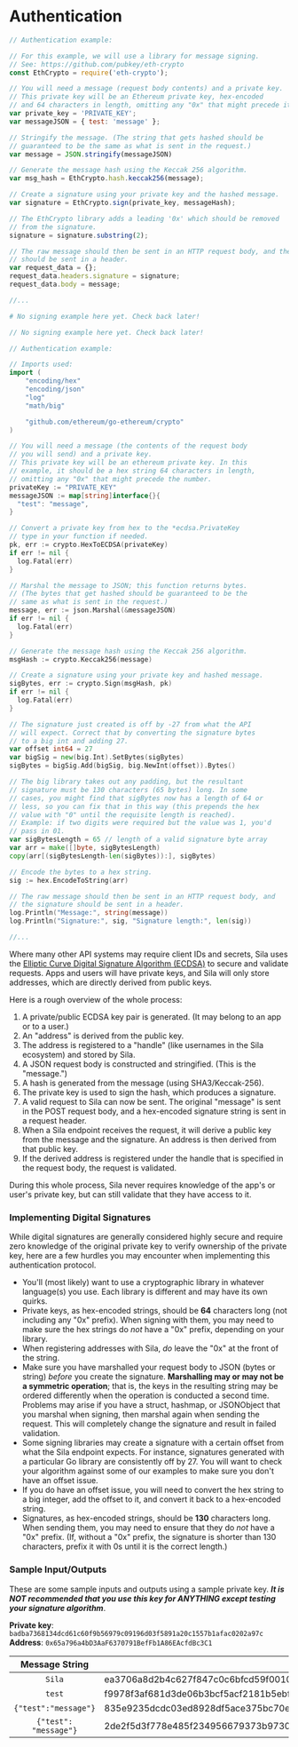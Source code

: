 # Authentication

```javascript
// Authentication example:

// For this example, we will use a library for message signing.
// See: https://github.com/pubkey/eth-crypto
const EthCrypto = require('eth-crypto');

// You will need a message (request body contents) and a private key.
// This private key will be an Ethereum private key, hex-encoded 
// and 64 characters in length, omitting any "0x" that might precede it.
var private_key = 'PRIVATE_KEY';
var messageJSON = { test: 'message' };

// Stringify the message. (The string that gets hashed should be
// guaranteed to be the same as what is sent in the request.)
var message = JSON.stringify(messageJSON)

// Generate the message hash using the Keccak 256 algorithm.
var msg_hash = EthCrypto.hash.keccak256(message);

// Create a signature using your private key and the hashed message.
var signature = EthCrypto.sign(private_key, messageHash);

// The EthCrypto library adds a leading '0x' which should be removed 
// from the signature.
signature = signature.substring(2);

// The raw message should then be sent in an HTTP request body, and the signature
// should be sent in a header.
var request_data = {};
request_data.headers.signature = signature;
request_data.body = message;

//...
```

```python
# No signing example here yet. Check back later!
```

```java
// No signing example here yet. Check back later!
```

```go
// Authentication example:

// Imports used:
import (
	"encoding/hex"
	"encoding/json"
	"log"
	"math/big"

	"github.com/ethereum/go-ethereum/crypto"
)

// You will need a message (the contents of the request body
// you will send) and a private key.
// This private key will be an ethereum private key. In this 
// example, it should be a hex string 64 characters in length,
// omitting any "0x" that might precede the number.
privateKey := "PRIVATE_KEY"
messageJSON := map[string]interface{}{
  "test": "message",
}

// Convert a private key from hex to the *ecdsa.PrivateKey
// type in your function if needed.
pk, err := crypto.HexToECDSA(privateKey)
if err != nil {
  log.Fatal(err)
}

// Marshal the message to JSON; this function returns bytes.
// (The bytes that get hashed should be guaranteed to be the
// same as what is sent in the request.)
message, err := json.Marshal(&messageJSON)
if err != nil {
  log.Fatal(err)
}

// Generate the message hash using the Keccak 256 algorithm.
msgHash := crypto.Keccak256(message)

// Create a signature using your private key and hashed message.
sigBytes, err := crypto.Sign(msgHash, pk)
if err != nil {
  log.Fatal(err)
}

// The signature just created is off by -27 from what the API
// will expect. Correct that by converting the signature bytes 
// to a big int and adding 27.
var offset int64 = 27
var bigSig = new(big.Int).SetBytes(sigBytes)
sigBytes = bigSig.Add(bigSig, big.NewInt(offset)).Bytes()

// The big library takes out any padding, but the resultant 
// signature must be 130 characters (65 bytes) long. In some 
// cases, you might find that sigBytes now has a length of 64 or
// less, so you can fix that in this way (this prepends the hex 
// value with "0" until the requisite length is reached).
// Example: if two digits were required but the value was 1, you'd 
// pass in 01.
var sigBytesLength = 65 // length of a valid signature byte array
var arr = make([]byte, sigBytesLength)
copy(arr[(sigBytesLength-len(sigBytes)):], sigBytes)

// Encode the bytes to a hex string.
sig := hex.EncodeToString(arr)

// The raw message should then be sent in an HTTP request body, and
// the signature should be sent in a header.
log.Println("Message:", string(message))
log.Println("Signature:", sig, "Signature length:", len(sig))

//...
```

Where many other API systems may require client IDs and secrets, Sila uses the [Elliptic Curve Digital Signature Algorithm (ECDSA)](https://hackernoon.com/a-closer-look-at-ethereum-signatures-5784c14abecc) to secure and validate requests. Apps and users will have private keys, and Sila will only store addresses, which are directly derived from public keys.

Here is a rough overview of the whole process:

1. A private/public ECDSA key pair is generated. (It may belong to an app or to a user.)
2. An "address" is derived from the public key.
3. The address is registered to a "handle" (like usernames in the Sila ecosystem) and stored by Sila.
4. A JSON request body is constructed and stringified. (This is the "message.")
5. A hash is generated from the message (using SHA3/Keccak-256).
6. The private key is used to sign the hash, which produces a signature.
7. A valid request to Sila can now be sent. The original "message" is sent in the POST request body, and a hex-encoded signature string is sent in a request header.
8. When a Sila endpoint receives the request, it will derive a public key from the message and the signature. An address is then derived from that public key.
9. If the derived address is registered under the handle that is specified in the request body, the request is validated.

During this whole process, Sila never requires knowledge of the app's or user's private key, but can still validate that they have access to it.

### Implementing Digital Signatures

While digital signatures are generally considered highly secure and require zero knowledge of the original private key to verify ownership of the private key, here are a few hurdles you may encounter when implementing this authentication protocol.

- You'll (most likely) want to use a cryptographic library in whatever language(s) you use. Each library is different and may have its own quirks.
- Private keys, as hex-encoded strings, should be **64** characters long (not including any "0x" prefix). When signing with them, you may need to make sure the hex strings do *not* have a "0x" prefix, depending on your library.
- When registering addresses with Sila, *do* leave the "0x" at the front of the string.
- Make sure you have marshalled your request body to JSON (bytes or string) *before* you create the signature. **Marshalling may or may not be a symmetric operation**; that is, the keys in the resulting string may be ordered differently when the operation is conducted a second time. Problems may arise if you have a struct, hashmap, or JSONObject that you marshal when signing, then marshal again when sending the request. This will completely change the signature and result in failed validation.
- Some signing libraries may create a signature with a certain offset from what the Sila endpoint expects. For instance, signatures generated with a particular Go library are consistently off by 27. You will want to check your algorithm against some of our examples to make sure you don't have an offset issue.
- If you do have an offset issue, you will need to convert the hex string to a big integer, add the offset to it, and convert it back to a hex-encoded string.
- Signatures, as hex-encoded strings, should be **130** characters long. When sending them, you may need to ensure that they do *not* have a "0x" prefix. (If, without a "0x" prefix, the signature is shorter than 130 characters, prefix it with 0s until it is the correct length.)

### Sample Input/Outputs

These are some sample inputs and outputs using a sample private key. ***It is NOT recommended that you use this key for ANYTHING except testing your signature algorithm***.

**Private key**: `badba7368134dcd61c60f9b56979c09196d03f5891a20c1557b1afac0202a97c`<br>
**Address**: `0x65a796a4bD3AaF6370791BefFb1A86EAcfdBc3C1`

| Message String | Signature Hex String |
| :------------: | -------------------- |
| `Sila` | ea3706a8d2b4c627f847c0c6bfcd59f001021d790f06924ff395e9faecb510c53c09274b70cc1d29bde630d277096d570ee7983455344915d19085cc13288b421b |
| `test` | f9978f3af681d3de06b3bcf5acf2181b5ebf54e0110f1d9d773d691ca2b42bdc39bf478d9ea8287bd15369fa3fd25c09b8c3c02bdbafd19f2aad043e350a037c1b |
| `{"test":"message"}` | 835e9235dcdc03ed8928df5ace375bc70ea6f41699cd861b8801c9c617b4f2b658ff8e2cda47ea84401cab8019e5bb9daf3c0af2e7d2ab96cba6966a75e017171b |
| `{"test": "message"}` | 2de2f5d3f778e485f234956679373b9730b717c33e628651c3371e7eb31c4a27738af1a3bf85472a2a7dfc0628ddd21f8611ff0e170ebd24003c2a34b2760d5c1c |